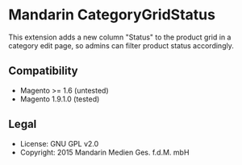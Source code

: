 Mandarin CategoryGridStatus
===========================

This extension adds a new column "Status" to the product grid in a category edit page, so admins can filter product status accordingly.

Compatibility
-------------
- Magento >= 1.6 (untested)
- Magento 1.9.1.0 (tested)

Legal
-------
- License: GNU GPL v2.0
- Copyright: 2015 Mandarin Medien Ges. f.d.M. mbH

